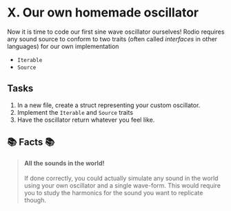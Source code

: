 # X. Our own homemade oscillator
Now it is time to code our first sine wave oscillator ourselves!
Rodio requires any sound source to conform to two traits (often called _interfaces_ in other languages) for our own implementation

- `Iterable`
- `Source`


## Tasks
1. In a new file, create a struct representing your custom oscillator.
2. Implement the `Iterable` and `Source` traits
3. Have the oscillator return whatever you feel like.


## 📚 Facts 📚
> #### All the sounds in the world!
> If done correctly, you could actually simulate any sound in the world using your own oscillator and a single wave-form. This would require you to study the harmonics for the sound you want to replicate though.
